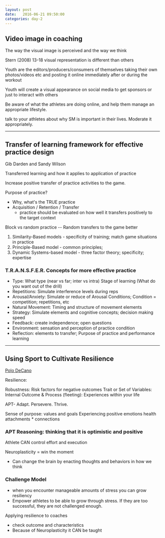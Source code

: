 ```yaml
---
layout: post
date:   2016-06-21 09:50:00
categories: day-2
---
```


## Video image in coaching

The way the visual image is perceived and the way we think

Stern (2008) 13-18 visual representation is different than others

Youth are the editors/producers/consumers of themselves taking their own photos/videos etc and posting it online immediately after or during the workout

Youth will create a visual appearance on social media to get sponsors or just to interact with others

Be aware of what the athletes are doing online, and help them manage an appropriate lifestyle.

talk to your athletes about why SM is important in their lives. Moderate it appropriately.

---

## Transfer of learning framework for effective practice design

Gib Darden and Sandy Wilson

Transferred learning and how it applies to application of practice

Increase positive transfer of practice activities to the game.

Purpose of practice?

- Why, what's the TRUE practice
- Acquisition / Retention / Transfer
  - practice should be evaluated on how well it transfers positively to the target context

Block vs random practice -- Random transfers to the game better

1. Similarity-Based models - specificity of training; match game situations in practice
2. Principle-Based model - common principles;
3. Dynamic Systems-based model - three factor theory; specificity; expertise

### T.R.A.N.S.F.E.R. Concepts for more effective practice

- Type: What type (near vs far; inter vs intra) Stage of learning (What do you want out of the drill)
- Repetitions: Simulate interference levels during reps
- Arousal/Anxiety: Simulate or reduce of Arousal Conditions; Condition = competition; repetitions, etc
- Natural Movement: Timing and structure of movement elements
- Strategy: Simulate elements and cognitive concepts; decision making speed
- Feedback: create independence; open questions
- Environment: sensation and perception of practice condition
- Reflection: elements to transfer; Purpose of practice and performance learning

---

## Using Sport to Cultivate Resilience

[Polo DeCano](pdecano@uw.edu)

Resilience:

Robustness: Risk factors for negative outcomes
Trait or Set of Variables: Internal
Outcome & Process (fleeting): Experiences within your life

APT- Adapt. Persevere. Thrive.

Sense of purpose: values and goals
Experiencing positive emotions
health attachments * connections

### APT Reasoning: thinking that it is optimistic and positive

Athlete CAN control effort and execution

Neuroplasticity = win the moment

- Can change the brain by enacting thoughts and behaviors in how we think

### Challenge Model

- when you encounter manageable amounts of stress you can grow resiliency
- Empower athletes to be able to grow through stress. If they are too successful, they are not challenged enough.

Applying resilience to coaches

- check outcome and characteristics
- Because of Neuroplasticity it CAN be taught
